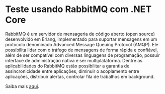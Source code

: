 # Teste usando RabbitMQ com .NET Core

RabbitMQ é um servidor de mensageria de código aberto (open source) desenvolvido em Erlang, implementado para suportar mensagens em um protocolo denominado Advanced Message Queuing Protocol (AMQP). Ele possibilita lidar com o tráfego de mensagens de forma rápida e confiável, além de ser compatível com diversas linguagens de programação, possuir interface de administração nativa e ser multiplataforma.
Dentre as aplicabilidades do RabbitMQ estão possibilitar a garantia de assincronicidade entre aplicações, diminuir o acoplamento entre aplicações, distribuir alertas, controlar fila de trabalhos em background.

Saiba mais <a href="https://www.youtube.com/watch?v=CF63uG0rTcU">aqui</a>.
